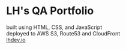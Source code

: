 # LH's QA Portfolio

built using HTML, CSS, and JavaScript\
deployed to AWS S3, Route53 and CloudFront\
[lhdev.io](www.lhdev.io)
